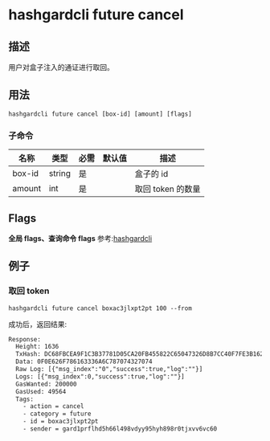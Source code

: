 # hashgardcli future cancel

## 描述
用户对盒子注入的通证进行取回。



## 用法
```shell
hashgardcli future cancel [box-id] [amount] [flags]
```



### 子命令

| 名称   | 类型   | 必需 | 默认值 | 描述           |
| ------ | ------ | -------- | ------ | -------------- |
| box-id | string | 是       |        | 盒子的 id   |
| amount | int    | 是       |        | 取回 token 的数量 |



## Flags

**全局 flags、查询命令 flags** 参考:[hashgardcli](../README.md)

## 例子
### 取回 token

```shell
hashgardcli future cancel boxac3jlxpt2pt 100 --from
```



成功后，返回结果:

```txt
Response:
  Height: 1636
  TxHash: DC68FBCEA9F1C3B37781D05CA20FB455822C65047326D8B7CC40F7FE3B162E90
  Data: 0F0E626F786163336A6C787074327074
  Raw Log: [{"msg_index":"0","success":true,"log":""}]
  Logs: [{"msg_index":0,"success":true,"log":""}]
  GasWanted: 200000
  GasUsed: 49564
  Tags:
    - action = cancel
    - category = future
    - id = boxac3jlxpt2pt
    - sender = gard1prflhd5h66l498vdyy95hyh898r0tjxvv6vc60
```
